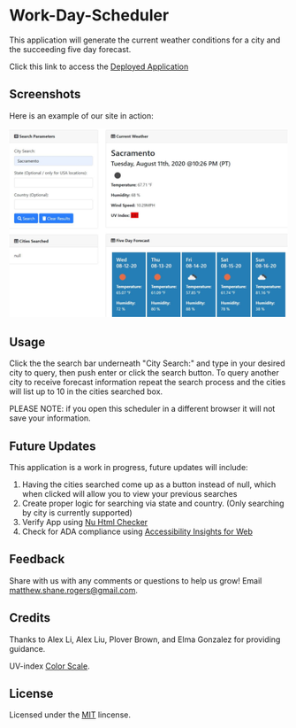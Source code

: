 # Work-Day-Scheduler

This application will generate the current weather conditions for a city and the succeeding five day forecast. 

Click this link to access the [Deployed Application](https://rogers-development-services.github.io/Weather-Dashboard/)

## Screenshots

Here is an example of our site in action:

![alt text](https://raw.githubusercontent.com/Rogers-Development-Services/Weather-Dashboard/master/Assets/Images/Deployed%20Application.JPG "Application Img1")

## Usage 

Click the the search bar underneath "City Search:" and type in your desired city to query, then push enter or click the search button. To query another city to receive forecast information repeat the search process and the cities will list up to 10 in the cities searched box.

PLEASE NOTE: if you open this scheduler in a different browser it will not save your information.

## Future Updates

This application is a work in progress, future updates will include: 

1. Having the cities searched come up as a button instead of null, which when clicked will allow you to view your previous searches
2. Create proper logic for searching via state and country. (Only searching by city is currently supported)
3. Verify App using [Nu Html Checker](https://validator.w3.org/nu/) 
4. Check for ADA compliance using [Accessibility Insights for Web](https://accessibilityinsights.io/docs/en/web/overview)

## Feedback

Share with us with any comments or questions to help us grow! Email matthew.shane.rogers@gmail.com.

## Credits

Thanks to Alex Li, Alex Liu, Plover Brown, and Elma Gonzalez for providing guidance.

UV-index [Color Scale](https://en.wikipedia.org/wiki/Ultraviolet_index).

## License

Licensed under the [MIT](LICENSE.txt) lincense.